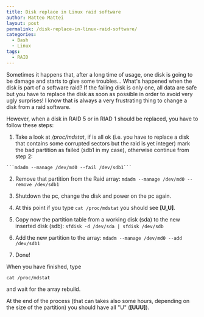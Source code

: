 ```yaml
---
title: Disk replace in Linux raid software
author: Matteo Mattei
layout: post
permalink: /disk-replace-in-linux-raid-software/
categories:
  - Bash
  - Linux
tags:
  - RAID
---
```

Sometimes it happens that, after a long time of usage, one disk is going to be damage and starts to give some troubles... What's happened when the disk is part of a software raid? If the failing disk is only one, all data are safe but you have to replace the disk as soon as possible in order to avoid very ugly surprises! I know that is always a very frustrating thing to change a disk from a raid software.

However, when a disk in RAID 5 or in RIAD 1 should be replaced, you have to follow these steps:

 1.  Take a look at */proc/mdstat*, if is all ok (i.e. you have to replace a disk that contains some corrupted sectors but the raid is yet integer) mark the bad partition as failed (sdb1 in my case), otherwise continue from step 2:

    ```mdadm --manage /dev/md0 --fail /dev/sdb1```

 2.  Remove that partition from the Raid array:
    ```mdadm --manage /dev/md0 --remove /dev/sdb1```

 3.  Shutdown the pc, change the disk and power on the pc again.
 4.  At this point if you type ```cat /proc/mdstat``` you should see **[U_U]**. 
 5. Copy now the partition table from a working disk (sda) to the new inserted disk (sdb):
    ```sfdisk -d /dev/sda | sfdisk /dev/sdb```
 6. Add the new partition to the array:
    ```mdadm --manage /dev/md0 --add /dev/sdb1```
 7. Done!
    
When you have finished, type
```
cat /proc/mdstat
```
and wait for the array rebuild.

At the end of the process (that can takes also some hours, depending on the size of the partition) you should have all "U" (**[UUU]**).
